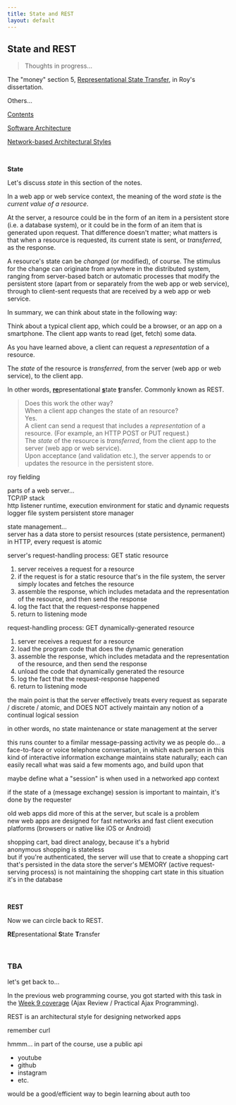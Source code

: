 ```yaml
---
title: State and REST
layout: default
---
```


## State and REST

> Thoughts in progress...

The "money" section 5, [Representational State Transfer](http://www.ics.uci.edu/~fielding/pubs/dissertation/rest_arch_style.htm), in Roy's dissertation.

Others...

[Contents](http://www.ics.uci.edu/~fielding/pubs/dissertation/top.htm)

[Software Architecture](http://www.ics.uci.edu/~fielding/pubs/dissertation/software_arch.htm)

[Network-based Architectural Styles](http://www.ics.uci.edu/~fielding/pubs/dissertation/net_arch_styles.htm)

<br>

**State**

Let's discuss *state* in this section of the notes. 

In a web app or web service context, the meaning of the word *state* is the *current value of a resource*. 

At the server, a resource could be in the form of an item in a persistent store (i.e. a database system), or it could be in the form of an item that is generated upon request. That difference doesn't matter; what matters is that when a resource is requested, its current state is sent, or *transferred*, as the response. 

A resource's state can be *changed* (or modified), of course. The stimulus for the change can originate from anywhere in the distributed system, ranging from server-based batch or automatic processes that modify the persistent store (apart from or separately from the web app or web service), through to client-sent requests that are received by a web app or web service. 

In summary, we can think about state in the following way:

Think about a typical client app, which could be a browser, or an app on a smartphone. The client app wants to read (get, fetch) some data. 

As you have learned above, a client can request a *representation* of a resource. 

The *state* of the resource is *transferred*, from the server (web app or web service), to the client app. 

In other words, <u><b>re</b></u>presentational <u><b>s</b></u>tate <u><b>t</b></u>ransfer. Commonly known as REST. 

> Does this work the other way?  
> When a client app changes the state of an resource?  
> Yes.  
> A client can send a request that includes a *representation* of a resource. (For example, an HTTP POST or PUT request.)  
> The *state* of the resource is *transferred*, from the client app to the server (web app or web service).  
> Upon acceptance (and validation etc.), the server appends to or updates the resource in the persistent store.  



roy fielding

parts of a web server...  
TCP/IP stack  
http listener
runtime, execution environment for static and dynamic requests
logger
file system
persistent store manager

state management...  
server has a data store to persist resources (state persistence, permanent)  
in HTTP, every request is atomic  

server's request-handling process: GET static resource
1. server receives a request for a resource
2. if the request is for a static resource that's in the file system, the server simply locates and fetches the resource
3. assemble the response, which includes metadata and the representation of the resource, and then send the response
4. log the fact that the request-response happened
5. return to listening mode

request-handling process: GET dynamically-generated resource
1. server receives a request for a resource
2. load the program code that does the dynamic generation
3. assemble the response, which includes metadata and the representation of the resource, and then send the response
4. unload the code that dynamically generated the resource
5. log the fact that the request-response happened
6. return to listening mode

the main point is that the server effectively treats every request as separate / discrete / atomic, and DOES NOT actively maintain any notion of a continual logical session

in other words, no state maintenance or state management at the server

this runs counter to a fimilar message-passing activity we as people do... a face-to-face or voice telephone conversation, in which each person in this kind of interactive information exchange maintains state naturally; each can easily recall what was said a few moments ago, and build upon that 

maybe define what a "session" is when used in a networked app context

if the state of a (message exchange) session is important to maintain, it's done by the requester

old web apps did more of this at the server, but scale is a problem  
new web apps are designed for fast networks and fast client execution platforms (browsers or native like iOS or Android)

shopping cart, bad direct analogy, because it's a hybrid  
anonymous shopping is stateless  
but if you're authenticated, the server will use that to create a shopping cart that's persisted in the data store 
the server's MEMORY (active request-serving process) is not maintaining the shopping cart state in this situation  
it's in the database  

<br>

**REST**

Now we can circle back to REST. 

**RE**presentational **S**tate **T**ransfer



<br>

### TBA

let's get back to...

In the previous web programming course, you got started with this task in the [Week 9 coverage](https://web322.ca/notes/week09) (Ajax Review / Practical Ajax Programming). 


REST is an architectural style for designing networked apps

remember curl

hmmm... in part of the course, use a public api
* youtube
* github
* instagram
* etc.

would be a good/efficient way to begin learning about auth too





